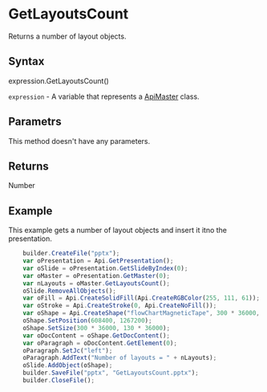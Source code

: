# GetLayoutsCount

Returns a number of layout objects.

## Syntax

expression.GetLayoutsCount() 

`expression` - A variable that represents a [ApiMaster](../ApiMaster.md) class.

## Parametrs

This method doesn't have any parameters.

## Returns

Number

## Example

This example gets a number of layout objects and insert it itno the presentation.

```javascript
	builder.CreateFile("pptx");
	var oPresentation = Api.GetPresentation();
	var oSlide = oPresentation.GetSlideByIndex(0);
	var oMaster = oPresentation.GetMaster(0);
	var nLayouts = oMaster.GetLayoutsCount();
	oSlide.RemoveAllObjects();
	var oFill = Api.CreateSolidFill(Api.CreateRGBColor(255, 111, 61));
	var oStroke = Api.CreateStroke(0, Api.CreateNoFill());
	var oShape = Api.CreateShape("flowChartMagneticTape", 300 * 36000, 130 * 36000, oFill, oStroke);
	oShape.SetPosition(608400, 1267200);
	oShape.SetSize(300 * 36000, 130 * 36000);
	var oDocContent = oShape.GetDocContent();
	var oParagraph = oDocContent.GetElement(0);
	oParagraph.SetJc("left");
	oParagraph.AddText("Number of layouts = " + nLayouts);
	oSlide.AddObject(oShape);
	builder.SaveFile("pptx", "GetLayoutsCount.pptx");
	builder.CloseFile();
```